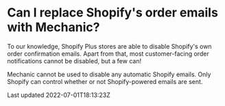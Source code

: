 # Can I replace Shopify's order emails with Mechanic?

To our knowledge, Shopify Plus stores are able to disable Shopify's own order confirmation emails. Apart from that, most customer-facing order notifications cannot be disabled, but a few can!

Mechanic cannot be used to disable any automatic Shopify emails. Only Shopify can control whether or not Shopify-powered emails are sent.

Last updated 2022-07-01T18:13:23Z
